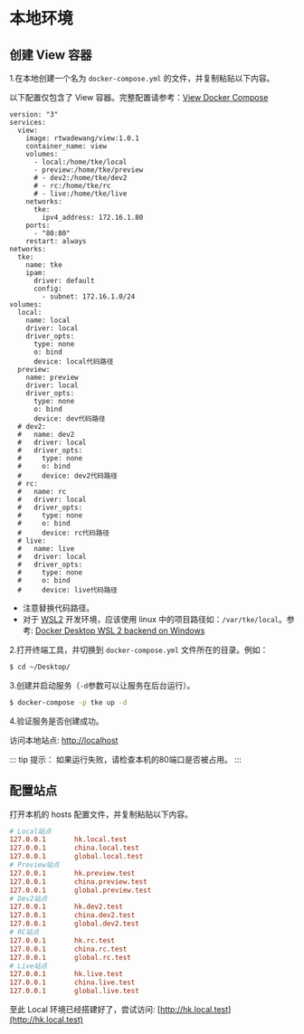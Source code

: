 # 本地环境

## 创建 View 容器

1.在本地创建一个名为 `docker-compose.yml` 的文件，并复制粘贴以下内容。

以下配置仅包含了 View 容器。完整配置请参考：[View Docker Compose](/compose)
```yaml{32,39,46,53,60}
version: "3"
services:
  view:
    image: rtwadewang/view:1.0.1
    container_name: view
    volumes:
      - local:/home/tke/local
      - preview:/home/tke/preview
      # - dev2:/home/tke/dev2
      # - rc:/home/tke/rc
      # - live:/home/tke/live
    networks:
      tke:
        ipv4_address: 172.16.1.80
    ports:
      - "80:80"
    restart: always
networks:
  tke:
    name: tke
    ipam:
      driver: default
      config:
        - subnet: 172.16.1.0/24
volumes:
  local:
    name: local
    driver: local
    driver_opts:
      type: none
      o: bind
      device: local代码路径
  preview:
    name: preview
    driver: local
    driver_opts:
      type: none
      o: bind
      device: dev代码路径
  # dev2:
  #   name: dev2
  #   driver: local
  #   driver_opts:
  #     type: none
  #     o: bind
  #     device: dev2代码路径
  # rc:
  #   name: rc
  #   driver: local
  #   driver_opts:
  #     type: none
  #     o: bind
  #     device: rc代码路径
  # live:
  #   name: live
  #   driver: local
  #   driver_opts:
  #     type: none
  #     o: bind
  #     device: live代码路径
```

- 注意替换代码路径。
- 对于 [WSL2](https://learn.microsoft.com/zh-cn/windows/wsl/) 开发环境，应该使用 linux 中的项目路径如：`/var/tke/local`。参考: [Docker Desktop WSL 2 backend on Windows](https://docs.docker.com/desktop/windows/wsl/)

2.打开终端工具，并切换到 `docker-compose.yml` 文件所在的目录。例如：
```sh
$ cd ~/Desktop/
```

3.创建并启动服务（`-d`参数可以让服务在后台运行）。
```sh
$ docker-compose -p tke up -d
```

4.验证服务是否创建成功。

访问本地站点: [http://localhost](http://localhost)

::: tip 提示：
如果运行失败，请检查本机的80端口是否被占用。
:::

## 配置站点

打开本机的 hosts 配置文件，并复制粘贴以下内容。
```ini
# Local站点
127.0.0.1       hk.local.test
127.0.0.1       china.local.test
127.0.0.1       global.local.test
# Preview站点
127.0.0.1       hk.preview.test
127.0.0.1       china.preview.test
127.0.0.1       global.preview.test
# Dev2站点
127.0.0.1       hk.dev2.test
127.0.0.1       china.dev2.test
127.0.0.1       global.dev2.test
# RC站点
127.0.0.1       hk.rc.test
127.0.0.1       china.rc.test
127.0.0.1       global.rc.test
# Live站点
127.0.0.1       hk.live.test
127.0.0.1       china.live.test
127.0.0.1       global.live.test
```

至此 Local 环境已经搭建好了，尝试访问: [http://hk.local.test](http://hk.local.test)